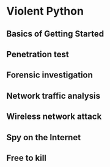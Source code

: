 # Violent Python 
## Basics of Getting Started

## Penetration test

## Forensic investigation

## Network traffic analysis

## Wireless network attack

## Spy on the Internet

## Free to kill
